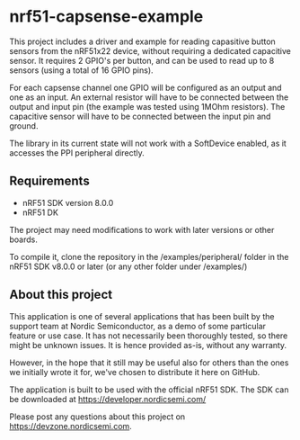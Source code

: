 nrf51-capsense-example
==================

This project includes a driver and example for reading capasitive button sensors from the nRF51x22 device, 
without requiring a dedicated capacitive sensor.
It requires 2 GPIO's per button, and can be used to read up to 8 sensors (using a total of 16 GPIO pins). 

For each capsense channel one GPIO will be configured as an output and one as an input.
An external resistor will have to be connected between the output and input pin (the example was tested using 1MOhm resistors). 
The capacitive sensor will have to be connected between the input pin and ground. 
 
The library in its current state will not work with a SoftDevice enabled, as it accesses the PPI peripheral directly. 

Requirements
------------
- nRF51 SDK version 8.0.0
- nRF51 DK

The project may need modifications to work with later versions or other boards. 

To compile it, clone the repository in the /examples/peripheral/ folder in the nRF51 SDK v8.0.0 or later (or any other folder under /examples/)

About this project
------------------
This application is one of several applications that has been built by the support team at Nordic Semiconductor, as a demo of some particular feature or use case. 
It has not necessarily been thoroughly tested, so there might be unknown issues. It is hence provided as-is, without any warranty. 

However, in the hope that it still may be useful also for others than the ones we initially wrote it for, we've chosen to distribute it here on GitHub. 

The application is built to be used with the official nRF51 SDK. The SDK can be downloaded at https://developer.nordicsemi.com/

Please post any questions about this project on https://devzone.nordicsemi.com.